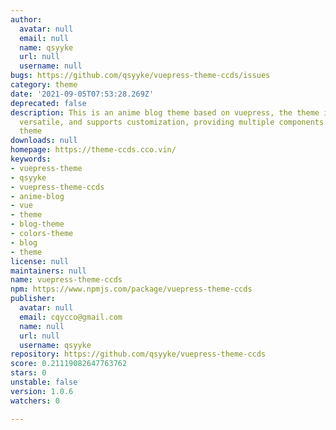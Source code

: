 ```yaml
---
author:
  avatar: null
  email: null
  name: qsyyke
  url: null
  username: null
bugs: https://github.com/qsyyke/vuepress-theme-ccds/issues
category: theme
date: '2021-09-05T07:53:28.269Z'
deprecated: false
description: This is an anime blog theme based on vuepress, the theme is simple, colorful,
  versatile, and supports customization, providing multiple components to set the
  theme
downloads: null
homepage: https://theme-ccds.cco.vin/
keywords:
- vuepress-theme
- qsyyke
- vuepress-theme-ccds
- anime-blog
- vue
- theme
- blog-theme
- colors-theme
- blog
- theme
license: null
maintainers: null
name: vuepress-theme-ccds
npm: https://www.npmjs.com/package/vuepress-theme-ccds
publisher:
  avatar: null
  email: cqycco@gmail.com
  name: null
  url: null
  username: qsyyke
repository: https://github.com/qsyyke/vuepress-theme-ccds
score: 0.21119082647763762
stars: 0
unstable: false
version: 1.0.6
watchers: 0

---
```


